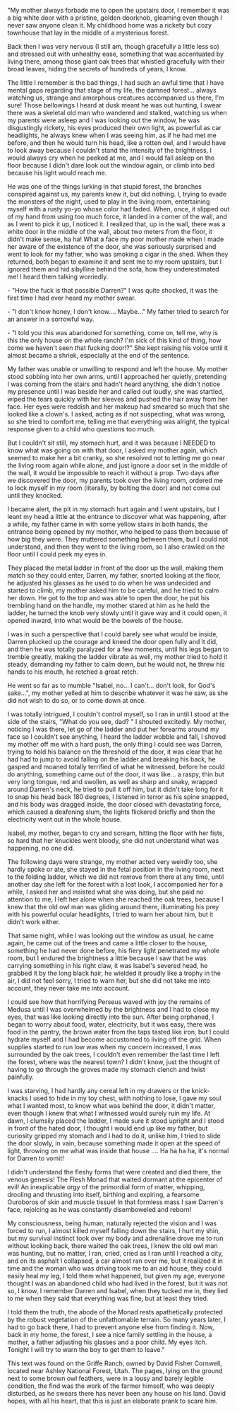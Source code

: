 "My mother always forbade me to open the upstairs door, I remember it was a big white door with a pristine, golden doorknob, gleaming even though I never saw anyone clean it. My childhood home was a rickety but cozy townhouse that lay in the middle of a mysterious forest.

Back then I was very nervous (I still am, though gracefully a little less so) and stressed out with unhealthy ease, something that was accentuated by living there, among those giant oak trees that whistled gracefully with their broad leaves, hiding the secrets of hundreds of years, I know. 

The little I remember is the bad things, I had such an awful time that I have mental gaps regarding that stage of my life, the damned forest... always watching us, strange and amorphous creatures accompanied us there, I'm sure! Those bellowings I heard at dusk meant he was out hunting, I swear there was a skeletal old man who wandered and stalked, watching us when my parents were asleep and I was looking out the window, he was disgustingly rickety, his eyes produced their own light, as powerful as car headlights, he always knew when I was seeing him, as if he had met me before, and then he would turn his head, like a rotten owl, and I would have to look away because I couldn't stand the intensity of the brightness, I would always cry when he peeked at me, and I would fall asleep on the floor because I didn't dare look out the window again, or climb into bed because his light would reach me.

He was one of the things lurking in that stupid forest, the branches conspired against us, my parents knew it, but did nothing. I, trying to evade the monsters of the night, used to play in the living room, entertaining myself with a rusty yo-yo whose color had faded. When, once, it slipped out of my hand from using too much force, it landed in a corner of the wall, and as I went to pick it up, I noticed it. I realized that, up in the wall, there was a white door in the middle of the wall, about two meters from the floor, it didn't make sense, ha ha! What a face my poor mother made when I made her aware of the existence of the door, she was seriously surprised and went to look for my father, who was smoking a cigar in the shed. When they returned, both began to examine it and sent me to my room upstairs, but I ignored them and hid sibylline behind the sofa, how they underestimated me! I heard them talking worriedly.

\- "How the fuck is that possible Darren?" I was quite shocked, it was the first time I had ever heard my mother swear.

\- "I don't know honey, I don't know.... Maybe..." My father tried to search for an answer in a sorrowful way.

\- "I told you this was abandoned for something, come on, tell me, why is this the only house on the whole ranch? I'm sick of this kind of thing, how come we haven't seen that fucking door!?" She kept raising his voice until it almost became a shriek, especially at the end of the sentence.

My father was unable or unwilling to respond and left the house. My mother stood sobbing into her own arms, until I approached her quietly, pretending I was coming from the stairs and hadn't heard anything, she didn't notice my presence until I was beside her and called out loudly, she was startled, wiped the tears quickly with her sleeves and pushed the hair away from her face. Her eyes were reddish and her makeup had smeared so much that she looked like a clown's. I asked, acting as if not suspecting, what was wrong, so she tried to comfort me, telling me that everything was alright, the typical response given to a child who questions too much. 

But I couldn't sit still, my stomach hurt, and it was because I NEEDED to know what was going on with that door, I asked my mother again, which seemed to make her a bit cranky, so she resolved not to letting me go near the living room again while alone, and just ignore a door set in the middle of the wall, it would be impossible to reach it without a prop. Two days after we discovered the door, my parents took over the living room, ordered me to lock myself in my room (literally, by bolting the door) and not come out until they knocked.

I became alert, the pit in my stomach hurt again and I went upstairs, but I leant my head a little at the entrance to discover what was happening, after a while, my father came in with some yellow stairs in both hands, the entrance being opened by my mother, who helped to pass them because of how big they were. They muttered something between them, but I could not understand, and then they went to the living room, so I also crawled on the floor until I could peek my eyes in.

They placed the metal ladder in front of the door up the wall, making them match so they could enter, Darren, my father, snorted looking at the floor, he adjusted his glasses as he used to do when he was undecided and started to climb, my mother asked him to be careful, and he tried to calm her down. He got to the top and was able to open the door, he put his trembling hand on the handle, my mother stared at him as he held the ladder, he turned the knob very slowly until it gave way and it could open, it opened inward, into what would be the bowels of the house.

I was in such a perspective that I could barely see what would be inside, Darren plucked up the courage and kneed the door open fully and it did, and then he was totally paralyzed for a few moments, until his legs began to tremble greatly, making the ladder vibrate as well, my mother tried to hold it steady, demanding my father to calm down, but he would not, he threw his hands to his mouth, he retched a great retch. 

He went so far as to mumble "Isabel, no... I can't... don't look, for God's sake...", my mother yelled at him to describe whatever it was he saw, as she did not wish to do so, or to come down at once.

I was totally intrigued, I couldn't control myself, so I ran in until I stood at the side of the stairs, "What do you see, dad? " I shouted excitedly. My mother, noticing I was there, let go of the ladder and put her forearms around my face so I couldn't see anything, I heard the ladder wobble and fall, I shoved my mother off me with a hard push, the only thing I could see was Darren, trying to hold his balance on the threshold of the door, it was clear that he had had to jump to avoid falling on the ladder and breaking his back, he gasped and moaned totally terrified of what he witnessed, before he could do anything, something came out of the door, it was like... a raspy, thin but very long tongue, red and swollen, as well as sharp and snaky, wrapped around Darren's neck, he tried to pull it off him, but it didn't take long for it to snap his head back 180 degrees, I listened in terror as his spine snapped, and his body was dragged inside, the door closed with devastating force, which caused a deafening slum, the lights flickered briefly and then the electricity went out in the whole house. 

Isabel, my mother, began to cry and scream, hitting the floor with her fists, so hard that her knuckles went bloody, she did not understand what was happening, no one did.

The following days were strange, my mother acted very weirdly too, she hardly spoke or ate, she stayed in the fetal position in the living room, next to the folding ladder, which we did not remove from there at any time, until another day she left for the forest with a lost look, I accompanied her for a while, I asked her and insisted what she was doing, but she paid no attention to me, I left her alone when she reached the oak trees, because I knew that the old owl man was gliding around there, illuminating his prey with his powerful ocular headlights, I tried to warn her about him, but it didn't work either. 

That same night, while I was looking out the window as usual, he came again, he came out of the trees and came a little closer to the house, something he had never done before, his fiery light penetrated my whole room, but I endured the brightness a little because I saw that he was carrying something in his right claw, it was Isabel's severed head, he grabbed it by the long black hair, he wielded it proudly like a trophy in the air, I did not feel sorry, I tried to warn her, but she did not take me into account, they never take me into account.

I could see how that horrifying Perseus waved with joy the remains of Medusa until I was overwhelmed by the brightness and I had to close my eyes, that was like looking directly into the sun. After being orphaned, I began to worry about food, water, electricity, but it was easy, there was food in the pantry, the brown water from the taps tasted like iron, but I could hydrate myself and I had become accustomed to living off the grid. When supplies started to run low was when my concern increased, I was surrounded by the oak trees, I couldn't even remember the last time I left the forest, where was the nearest town? I didn't know, just the thought of having to go through the groves made my stomach clench and twist painfully. 

I was starving, I had hardly any cereal left in my drawers or the knick-knacks I used to hide in my toy chest, with nothing to lose, I gave my soul what I wanted most, to know what was behind the door, it didn't matter, even though I knew that what I witnessed would surely ruin my life. At dawn, I clumsily placed the ladder, I made sure it stood upright and I stood in front of the hated door, I thought I would end up like my father, but curiosity gripped my stomach and I had to do it, unlike him, I tried to slide the door slowly, in vain, because something made it open at the speed of light, throwing on me what was inside that house .... Ha ha ha ha, it's normal for Darren to vomit!

I didn't understand the fleshy forms that were created and died there, the venous genesis! The Flesh Monad that waited dormant at the epicenter of evil! An inexplicable orgy of the primordial form of matter, whipping, drooling and thrusting into itself, birthing and expiring, a fearsome Ouroboros of skin and muscle tissue! In that formless mass I saw Darren's face, rejoicing as he was constantly disemboweled and reborn! 

My consciousness, being human, naturally rejected the vision and I was forced to run, I almost killed myself falling down the stairs, I hurt my shin, but my survival instinct took over my body and adrenaline drove me to run without looking back, there waited the oak trees, I knew the old owl man was hunting, but no matter, I ran, cried, cried as I ran until I reached a city, and on its asphalt I collapsed, a car almost ran over me, but it realized it in time and the woman who was driving took me to an aid house, they could easily heal my leg, I told them what happened, but given my age, everyone thought I was an abandoned child who had lived in the forest, but it was not so, I know, I remember Darren and Isabel, when they tucked me in, they lied to me when they said that everything was fine, but at least they tried.

I told them the truth, the abode of the Monad rests apathetically protected by the robust vegetation of the unfathomable terrain. So many years later, I had to go back there, I had to prevent anyone else from finding it. Now, back in my home, the forest, I see a nice family settling in the house, a mother, a father adjusting his glasses and a poor child. My eyes itch. Tonight I will try to warn the boy to get them to leave."

This text was found on the Griffe Ranch, owned by David Fisher Cornwell, located near Ashley National Forest, Utah. The pages, lying on the ground next to some brown owl feathers, were in a lousy and barely legible condition, the find was the work of the farmer himself, who was deeply disturbed, as he swears there has never been any house on his land. David hopes, with all his heart, that this is just an elaborate prank to scare him.